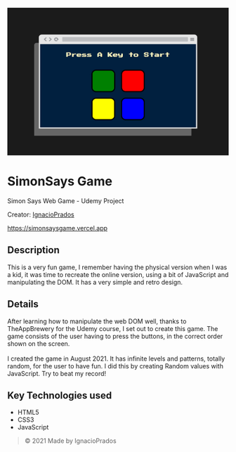 ![banner](https://raw.githubusercontent.com/IgnacioPrados/SimonSaysGame/master/work11.jpg)
# SimonSays Game

Simon Says Web Game - Udemy Project

Creator: [IgnacioPrados](https://github.com/IgnacioPrados)

https://simonsaysgame.vercel.app

## Description
This is a very fun game, I remember having the physical version when I was a kid, it was time to recreate the online version, using a bit of JavaScript and manipulating the DOM. It has a very simple and retro design.

## Details
After learning how to manipulate the web DOM well, thanks to TheAppBrewery for the Udemy course, I set out to create this game. The game consists of the user having to press the buttons, in the correct order shown on the screen.
<br><br>
I created the game in August 2021. It has infinite levels and patterns, totally random, for the user to have fun. I did this by creating Random values with JavaScript. Try to beat my record!

## Key Technologies used
- HTML5
- CSS3
- JavaScript

> © 2021 Made by IgnacioPrados

